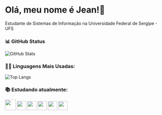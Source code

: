 # Olá, meu nome é Jean!👋
Estudante de Sistemas de Informação na Universidade Federal de Sergipe - UFS

### 📊 GitHub Status
![GitHub Stats](https://github-readme-stats.vercel.app/api?username=jcjean&theme=transparent&bg_color=000&border_color=30A3DC&show_icons=true&icon_color=30A3DC&title_color=E94D5F&text_color=FFF&hide_title=true&hide=stars)

### 👨‍💻 Linguagens Mais Usadas:
![Top Langs](https://github-readme-stats-git-masterrstaa-rickstaa.vercel.app/api/top-langs/?username=jcjean&bg_color=000&border_color=30A3DC&title_color=E94D5F&text_color=FFF&hide_title=true)

### 📚 Estudando atualmente:
<div style="display: inline">
  <img width='35' height='35' src="https://cdn.jsdelivr.net/gh/devicons/devicon@latest/icons/java/java-original.svg" />
  <img width='30' height='30' src="https://cdn.jsdelivr.net/gh/devicons/devicon@latest/icons/sqldeveloper/sqldeveloper-original.svg" />
  <img width='30' height='30' src="https://cdn.jsdelivr.net/gh/devicons/devicon@latest/icons/spring/spring-original.svg" />
  <img width='30' height='30' src="https://cdn.jsdelivr.net/gh/devicons/devicon@latest/icons/git/git-plain.svg" />
  <img width='30' height='30' src="https://cdn.jsdelivr.net/gh/devicons/devicon@latest/icons/rabbitmq/rabbitmq-original.svg" />
  <img width='30' height='30' src="https://cdn.jsdelivr.net/gh/devicons/devicon@latest/icons/amazonwebservices/amazonwebservices-plain-wordmark.svg" />
</div>
